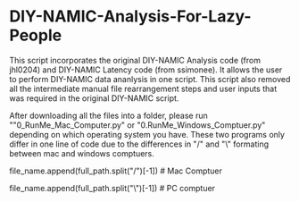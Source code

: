 # DIY-NAMIC-Analysis-For-Lazy-People
This script incorporates the original DIY-NAMIC Analysis code (from jhl0204) and DIY-NAMIC Latency code (from ssimonee).  It allows the user to perform DIY-NAMIC data ananlysis in one script.  This script also removed all the intermediate manual file rearrangement steps and user inputs that was required in the original DIY-NAMIC script. 


After downloading all the files into a folder, please run ""0_RunMe_Mac_Computer.py" or "0.RunMe_Windows_Comptuer.py" depending on which operating system you have.  These two programs only differ in one line of code due to the differences in "/" and "\\" formating between mac and windows comptuers.    

 file_name.append(full_path.split("/")[-1])  # Mac Comptuer
 
 file_name.append(full_path.split("\\")[-1])  # PC comptuer
